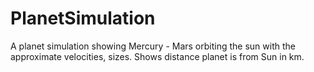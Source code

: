 # PlanetSimulation
A planet simulation showing Mercury - Mars orbiting the sun with the approximate velocities, sizes. Shows distance planet is from Sun in km.
